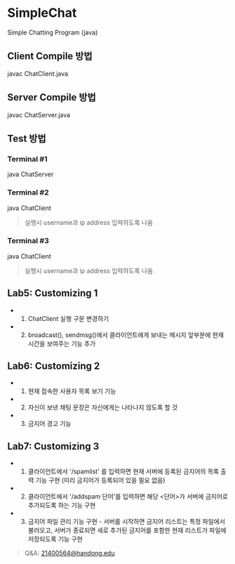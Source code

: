 # SimpleChat
Simple Chatting Program (java)

## Client Compile 방법
 javac ChatClient.java

## Server Compile 방법
 javac ChatServer.java

## Test 방법
### Terminal #1
  java ChatServer
### Terminal #2
  java ChatClient
  > 실행시 username과 ip address 입력하도록 나옴
### Terminal #3
  java ChatClient
  > 실행시 username과 ip address 입력하도록 나옴

## Lab5: Customizing 1
- 1. ChatClient 실행 구문 변경하기
- 2. broadcast(), sendmsg()에서 클라이언트에게 보내는 메시지 앞부분에 현재시간을 보여주는 기능 추가

## Lab6: Customizing 2
- 1. 현재 접속한 사용자 목록 보기 기능
- 2. 자신이 보낸 채팅 문장은 자신에게는 나타나지 않도록 할 것
- 3. 금지어 경고 기능

## Lab7: Customizing 3
- 1. 클라이언트에서 '/spamlist' 를 입력하면 현재 서버에 등록된 금지어의 목록 출력 기능 구현 (미리 금지어가 등록되어 있을 필요 없음)
- 2. 클라이언트에서 '/addspam 단어'를 입력하면 해당 <단어>가 서버에 금지어로 추가되도록 하는 기능 구현
- 3. 금지어 파일 관리 기능 구현 - 서버를 시작하면 금지어 리스트는 특정 파일에서 불러오고, 서버가 종료되면 새로 추가된 금지어를 포함한 현재 리스트가 파일에 저장되도록 기능 구현

> Q&A: 21400564@handong.edu
